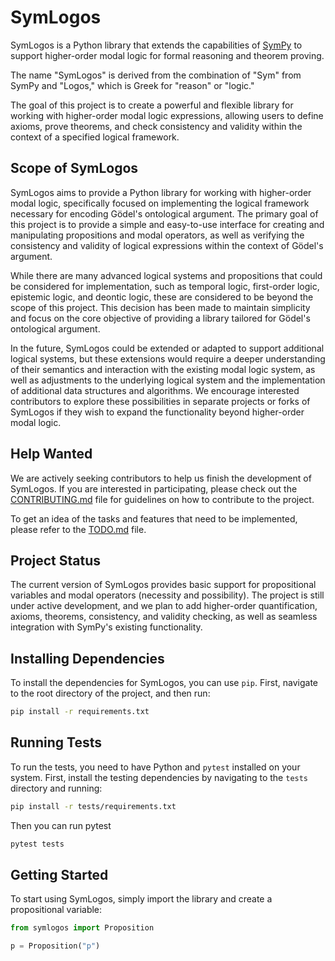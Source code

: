 # SymLogos

SymLogos is a Python library that extends the capabilities of [SymPy](https://www.sympy.org/) to support higher-order modal logic for formal reasoning and theorem proving.

The name "SymLogos" is derived from the combination of "Sym" from SymPy and "Logos," which is Greek for "reason" or "logic."

The goal of this project is to create a powerful and flexible library for working with higher-order modal logic expressions, allowing users to define axioms, prove theorems, and check consistency and validity within the context of a specified logical framework.

## Scope of SymLogos

SymLogos aims to provide a Python library for working with higher-order modal logic, specifically focused on implementing the logical framework necessary for encoding Gödel's ontological argument. The primary goal of this project is to provide a simple and easy-to-use interface for creating and manipulating propositions and modal operators, as well as verifying the consistency and validity of logical expressions within the context of Gödel's argument.

While there are many advanced logical systems and propositions that could be considered for implementation, such as temporal logic, first-order logic, epistemic logic, and deontic logic, these are considered to be beyond the scope of this project. This decision has been made to maintain simplicity and focus on the core objective of providing a library tailored for Gödel's ontological argument.

In the future, SymLogos could be extended or adapted to support additional logical systems, but these extensions would require a deeper understanding of their semantics and interaction with the existing modal logic system, as well as adjustments to the underlying logical system and the implementation of additional data structures and algorithms. We encourage interested contributors to explore these possibilities in separate projects or forks of SymLogos if they wish to expand the functionality beyond higher-order modal logic.

## Help Wanted

We are actively seeking contributors to help us finish the development of SymLogos. If you are interested in participating, please check out the [CONTRIBUTING.md](CONTRIBUTING.md) file for guidelines on how to contribute to the project.

To get an idea of the tasks and features that need to be implemented, please refer to the [TODO.md](TODO.md) file.

## Project Status

The current version of SymLogos provides basic support for propositional variables and modal operators (necessity and possibility). The project is still under active development, and we plan to add higher-order quantification, axioms, theorems, consistency, and validity checking, as well as seamless integration with SymPy's existing functionality.

## Installing Dependencies

To install the dependencies for SymLogos, you can use `pip`. First, navigate to the root directory of the project, and then run:

```bash
pip install -r requirements.txt
```

## Running Tests

To run the tests, you need to have Python and `pytest` installed on your system. First, install the testing dependencies by navigating to the `tests` directory and running:

```bash
pip install -r tests/requirements.txt
```

Then you can run pytest
```bash
pytest tests
```

## Getting Started

To start using SymLogos, simply import the library and create a propositional variable:

```python
from symlogos import Proposition

p = Proposition("p")
